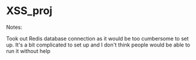 # XSS_proj

Notes:

Took out Redis database connection as it would be too cumbersome to set up. It's a bit complicated to set up and I don't think people would be able to run it without help

